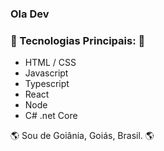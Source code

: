 ### Ola Dev

### 🚀 Tecnologias Principais: 🚀

- HTML / CSS
- Javascript
- Typescript
- React
- Node
- C# .net Core

🌎 Sou de Goiânia, Goiás, Brasil. 🌎

[<img src=""></img>](https://www.linkedin.com/in/fernando-barros-a50096185/)

<!--
**TheHumphrey/thehumphrey** is a ✨ _special_ ✨ repository because its `README.md` (this file) appears on your GitHub profile.

Here are some ideas to get you started:

- 🔭 I’m currently working on ...
- 🌱 I’m currently learning ...
- 👯 I’m looking to collaborate on ...
- 🤔 I’m looking for help with ...
- 💬 Ask me about ...
- 📫 How to reach me: ...
- 😄 Pronouns: ...
- ⚡ Fun fact: ...
-->
